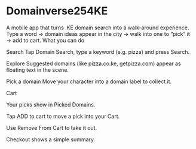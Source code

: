 # Domainverse254KE
A  mobile app that turns .KE domain search into a walk-around experience. Type a word → domain ideas appear in the city → walk into one to “pick” it → add to cart. 
What you can do

Search
Tap Domain Search, type a keyword (e.g. pizza) and press Search.

Explore
Suggested domains (like pizza.co.ke, getpizza.com) appear as floating text in the scene.

Pick a domain
Move your character into a domain label to collect it.

Cart

Your picks show in Picked Domains.

Tap ADD to cart to move a pick into your Cart.

Use Remove From Cart to take it out.

Checkout shows a simple summary.
